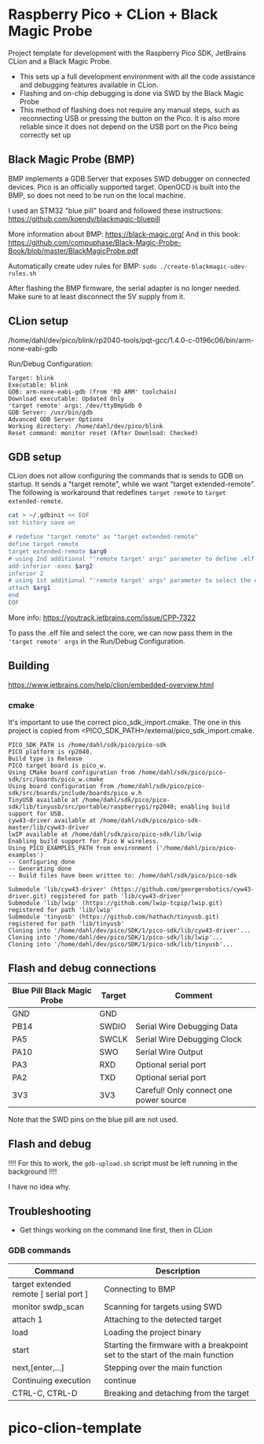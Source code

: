 # Raspberry Pico + CLion + Black Magic Probe

Project template for development with the Raspberry Pico SDK, JetBrains CLion and a Black Magic Probe.

- This sets up a full development environment with all the code assistance and debugging features available in CLion.
- Flashing and on-chip debugging is done via SWD by the Black Magic Probe
- This method of flashing does not require any manual steps, such as reconnecting USB or pressing the button on the Pico. It is also more reliable since it does not depend on the USB port on the Pico being correctly set up


## Black Magic Probe (BMP)

BMP implements a GDB Server that exposes SWD debugger on connected devices. Pico is an officially supported target. OpenOCD is built into the BMP, so does not need to be run on the local machine. 

I used an STM32 "blue pill" board and followed these instructions: https://github.com/koendv/blackmagic-bluepill

More information about BMP: https://black-magic.org/
And in this book: https://github.com/compuphase/Black-Magic-Probe-Book/blob/master/BlackMagicProbe.pdf

Automatically create udev rules for BMP: `sudo ./create-blackmagic-udev-rules.sh`

After flashing the BMP firmware, the serial adapter is no longer needed. Make sure to at least disconnect the 5V supply from it.

## CLion setup

/home/dahl/dev/pico/blink/rp2040-tools/pqt-gcc/1.4.0-c-0196c06/bin/arm-none-eabi-gdb

Run/Debug Configuration:

```
Target: blink
Executable: blink
GDB: arm-none-eabi-gdb (from 'RD ARM' toolchain)
Download executable: Updated Only
'target remote' args: /dev/ttyBmpGdb 0 
GDB Server: /usr/bin/gdb
Advanced GDB Server Options
Working directory: /home/dahl/dev/pico/blink
Reset command: monitor reset (After Download: Checked)
```

## GDB setup

CLion does not allow configuring the commands that is sends to GDB on startup. It sends a "target remote", while we want "target extended-remote". The following is workaround that redefines `target remote` to `target extended-remote`. 

```bash
cat > ~/.gdbinit << EOF
set history save on

# redefine "target remote" as "target extended-remote"
define target remote
target extended-remote $arg0
# using 2nd additional "'remote target' args" parameter to define .elf file
add-inferior -exec $arg2
inferior 2
# using 1st additional "'remote target' args" parameter to select the core
attach $arg1
end
EOF
```

More info: https://youtrack.jetbrains.com/issue/CPP-7322

To pass the .elf file and select the core, we can now pass them in the `'target remote' args` in the Run/Debug Configuration.

## Building

https://www.jetbrains.com/help/clion/embedded-overview.html

### cmake

It's important to use the correct pico_sdk_import.cmake. The one in this project is copied from
<PICO_SDK_PATH>/external/pico_sdk_import.cmake.

```
PICO_SDK_PATH is /home/dahl/sdk/pico/pico-sdk
PICO platform is rp2040.
Build type is Release
PICO target board is pico_w.
Using CMake board configuration from /home/dahl/sdk/pico/pico-sdk/src/boards/pico_w.cmake
Using board configuration from /home/dahl/sdk/pico/pico-sdk/src/boards/include/boards/pico_w.h
TinyUSB available at /home/dahl/sdk/pico/pico-sdk/lib/tinyusb/src/portable/raspberrypi/rp2040; enabling build support for USB.
cyw43-driver available at /home/dahl/sdk/pico/pico-sdk-master/lib/cyw43-driver
lwIP available at /home/dahl/sdk/pico/pico-sdk/lib/lwip
Enabling build support for Pico W wireless.
Using PICO_EXAMPLES_PATH from environment ('/home/dahl/pico/pico-examples')
-- Configuring done
-- Generating done
-- Build files have been written to: /home/dahl/sdk/pico/pico-sdk

Submodule 'lib/cyw43-driver' (https://github.com/georgerobotics/cyw43-driver.git) registered for path 'lib/cyw43-driver'
Submodule 'lib/lwip' (https://github.com/lwip-tcpip/lwip.git) registered for path 'lib/lwip'
Submodule 'tinyusb' (https://github.com/hathach/tinyusb.git) registered for path 'lib/tinyusb'
Cloning into '/home/dahl/dev/pico/SDK/1/pico-sdk/lib/cyw43-driver'...
Cloning into '/home/dahl/dev/pico/SDK/1/pico-sdk/lib/lwip'...
Cloning into '/home/dahl/dev/pico/SDK/1/pico-sdk/lib/tinyusb'...
```

## Flash and debug connections

| Blue Pill Black Magic Probe  | Target | Comment                                 |
| ---------------------------- | ------ | --------------------------------------- |
| GND 	                       | GND 	|                                         | 
| PB14 	                       | SWDIO 	| Serial Wire Debugging Data              |
| PA5 	                       | SWCLK 	| Serial Wire Debugging Clock             |
| PA10 	                       | SWO 	| Serial Wire Output                      |
| PA3 	                       | RXD 	| Optional serial port                    |
| PA2 	                       | TXD 	| Optional serial port                    |
| 3V3 	                       | 3V3 	| Careful! Only connect one power source  |

Note that the SWD pins on the blue pill are not used.


## Flash and debug

!!!! For this to work, the `gdb-upload.sh` script must be left running in the background !!!!

I have no idea why.


## Troubleshooting

- Get things working on the command line first, then in CLion



### GDB commands

| Command| Description |
| --- | --- |
| target extended remote [ serial port ] | Connecting to BMP |
| monitor swdp_scan | Scanning for targets using SWD |
| attach 1 | Attaching to the detected target |
| load | Loading the project binary |
| start | Starting the firmware with a breakpoint set to the start of the main function |
| next,[enter,...] | Stepping over the main function |
| Continuing execution | continue |
| CTRL-C, CTRL-D | Breaking and detaching from the target |
# pico-clion-template
